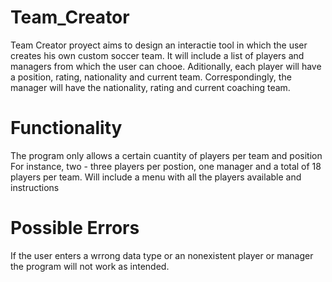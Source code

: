 # Team_Creator

Team Creator proyect aims to design an interactie tool in which the user creates his own custom soccer team. It will include a list of players and managers from which the user can chooe. Aditionally, each player will have a position, rating, nationality and current team. Correspondingly, the manager will have the nationality, rating and current coaching team. 

# Functionality
The program only allows a certain cuantity of players per team and position
For instance, two - three players per postion, one manager and a total of 18 players per team. 
Will include a menu with all the players available and instructions

# Possible Errors
If the user enters a wrrong data type or an nonexistent player or manager the program will not work as intended. 

